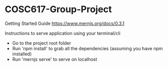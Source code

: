 # COSC617-Group-Project

Getting Started Guide
https://www.mernjs.org/docs/0.3.1

Instructions to serve application using your terminal/cli
- Go to the project root folder
- Run 'npm install' to grab all the dependencies (assuming you have npm installed)
- Run 'mernjs serve' to serve on localhost